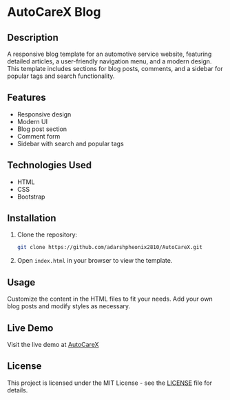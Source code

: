 # AutoCareX Blog

## Description
A responsive blog template for an automotive service website, featuring detailed articles, a user-friendly navigation menu, and a modern design. This template includes sections for blog posts, comments, and a sidebar for popular tags and search functionality.

## Features
- Responsive design
- Modern UI
- Blog post section
- Comment form
- Sidebar with search and popular tags

## Technologies Used
- HTML
- CSS
- Bootstrap

## Installation
1. Clone the repository:
   ```bash
   git clone https://github.com/adarshpheonix2810/AutoCareX.git
   ```
2. Open `index.html` in your browser to view the template.

## Usage
Customize the content in the HTML files to fit your needs. Add your own blog posts and modify styles as necessary.

## Live Demo
Visit the live demo at [AutoCareX](autocarexclone.netlify.app)

## License
This project is licensed under the MIT License - see the [LICENSE](LICENSE) file for details.
